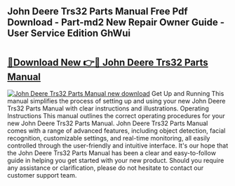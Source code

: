 ## John Deere Trs32 Parts Manual Free Pdf Download - Part-md2 New Repair Owner Guide - User Service Edition GhWui

# <h2><a href="http://bc94431.oget.top/?id=John+Deere+Trs32+Parts+Manual">🔗Download New 👉🔴 John Deere Trs32 Parts Manual</a></h2>

[![John Deere Trs32 Parts Manual new download](https://i.imgur.com/5g1atiW.png)](http://bc94431.oget.top/?id=John+Deere+Trs32+Parts+Manual)
Get Up and Running This manual simplifies the process of setting up and using your new John Deere Trs32 Parts Manual with clear instructions and illustrations. Operating Instructions This manual outlines the correct operating procedures for your new John Deere Trs32 Parts Manual. John Deere Trs32 Parts Manual comes with a range of advanced features, including object detection, facial recognition, customizable settings, and real-time monitoring, all easily controlled through the user-friendly and intuitive interface. It's our hope that the John Deere Trs32 Parts Manual has been a clear and easy-to-follow guide in helping you get started with your new product. Should you require any assistance or clarification, please do not hesitate to contact our customer support team.
